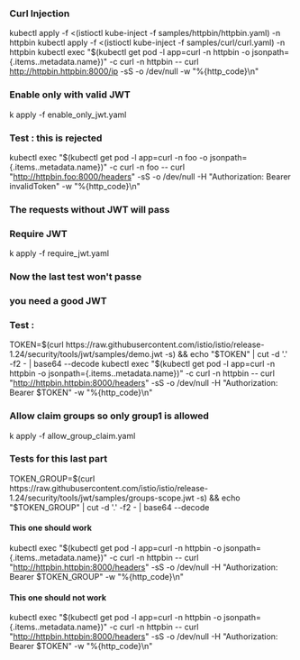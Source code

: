 ### Curl Injection


kubectl apply -f <(istioctl kube-inject -f samples/httpbin/httpbin.yaml) -n httpbin
kubectl apply -f <(istioctl kube-inject -f samples/curl/curl.yaml) -n httpbin
kubectl exec "$(kubectl get pod -l app=curl -n httpbin -o jsonpath={.items..metadata.name})" -c curl -n httpbin -- curl http://httpbin.httpbin:8000/ip -sS -o /dev/null -w "%{http_code}\n"

### Enable only with valid JWT

k apply -f enable_only_jwt.yaml

### Test : this is rejected
kubectl exec "$(kubectl get pod -l app=curl -n foo -o jsonpath={.items..metadata.name})" -c curl -n foo -- curl "http://httpbin.foo:8000/headers" -sS -o /dev/null -H "Authorization: Bearer invalidToken" -w "%{http_code}\n"

### The requests without JWT will pass
### Require JWT

k apply -f require_jwt.yaml

### Now the last test won't passe
### you need a good JWT
### Test :

TOKEN=$(curl https://raw.githubusercontent.com/istio/istio/release-1.24/security/tools/jwt/samples/demo.jwt -s) && echo "$TOKEN" | cut -d '.' -f2 - | base64 --decode
kubectl exec "$(kubectl get pod -l app=curl -n httpbin -o jsonpath={.items..metadata.name})" -c curl -n httpbin -- curl "http://httpbin.httpbin:8000/headers" -sS -o /dev/null -H "Authorization: Bearer $TOKEN" -w "%{http_code}\n"


### Allow claim groups so only group1 is allowed

k apply -f allow_group_claim.yaml

### Tests for this last part

TOKEN_GROUP=$(curl https://raw.githubusercontent.com/istio/istio/release-1.24/security/tools/jwt/samples/groups-scope.jwt -s) && echo "$TOKEN_GROUP" | cut -d '.' -f2 - | base64 --decode

#### This one should work
kubectl exec "$(kubectl get pod -l app=curl -n httpbin -o jsonpath={.items..metadata.name})" -c curl -n httpbin -- curl "http://httpbin.httpbin:8000/headers" -sS -o /dev/null -H "Authorization: Bearer $TOKEN_GROUP" -w "%{http_code}\n"

#### This one should not work

kubectl exec "$(kubectl get pod -l app=curl -n httpbin -o jsonpath={.items..metadata.name})" -c curl -n httpbin -- curl "http://httpbin.httpbin:8000/headers" -sS -o /dev/null -H "Authorization: Bearer $TOKEN" -w "%{http_code}\n"

